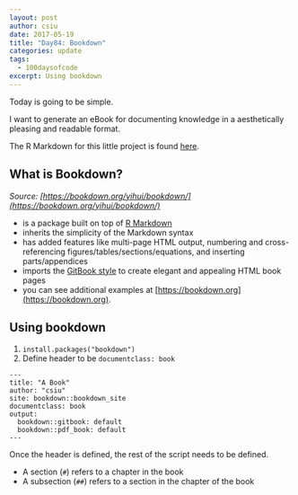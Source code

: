 ```yaml
---
layout: post
author: csiu
date: 2017-05-19
title: "Day84: Bookdown"
categories: update
tags:
  - 100daysofcode
excerpt: Using bookdown
---
```


Today is going to be simple.

I want to generate an eBook for documenting knowledge in a aesthetically pleasing and readable format.

The R Markdown for this little project is found [here](https://raw.githubusercontent.com/csiu/100daysofcode/master/misc/day84.Rmd).

## What is Bookdown?

*Source: [https://bookdown.org/yihui/bookdown/](https://bookdown.org/yihui/bookdown/)*

- is a package built on top of [R Markdown](http://rmarkdown.rstudio.com)
- inherits the simplicity of the Markdown syntax
- has added features like multi-page HTML output, numbering and cross-referencing figures/tables/sections/equations, and inserting parts/appendices
- imports the [GitBook style](https://www.gitbook.com) to create elegant and appealing HTML book pages
- you can see additional examples at [https://bookdown.org](https://bookdown.org).

## Using bookdown

1. `install.packages("bookdown")`
2. Define header to be `documentclass: book`

```
---
title: "A Book"
author: "csiu"
site: bookdown::bookdown_site
documentclass: book
output:
  bookdown::gitbook: default
  bookdown::pdf_book: default
---
```

Once the header is defined, the rest of the script needs to be defined.

- A section (`#`) refers to a chapter in the book
- A subsection (`##`) refers to a section in the chapter of the book
